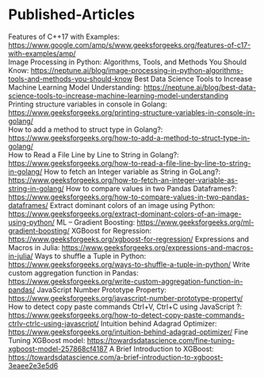 # Published-Articles
Features of C++17 with Examples: https://www.google.com/amp/s/www.geeksforgeeks.org/features-of-c17-with-examples/amp/ <br>
Image Processing in Python: Algorithms, Tools, and Methods You Should Know: https://neptune.ai/blog/image-processing-in-python-algorithms-tools-and-methods-you-should-know
Best Data Science Tools to Increase Machine Learning Model Understanding: https://neptune.ai/blog/best-data-science-tools-to-increase-machine-learning-model-understanding <br>
Printing structure variables in console in Golang: https://www.geeksforgeeks.org/printing-structure-variables-in-console-in-golang/ <br>
How to add a method to struct type in Golang?: https://www.geeksforgeeks.org/how-to-add-a-method-to-struct-type-in-golang/ <br>
How to Read a File Line by Line to String in Golang?: https://www.geeksforgeeks.org/how-to-read-a-file-line-by-line-to-string-in-golang/
How to fetch an Integer variable as String in GoLang?: https://www.geeksforgeeks.org/how-to-fetch-an-integer-variable-as-string-in-golang/
How to compare values in two Pandas Dataframes?: https://www.geeksforgeeks.org/how-to-compare-values-in-two-pandas-dataframes/
Extract dominant colors of an image using Python: https://www.geeksforgeeks.org/extract-dominant-colors-of-an-image-using-python/
ML – Gradient Boosting: https://www.geeksforgeeks.org/ml-gradient-boosting/
XGBoost for Regression: https://www.geeksforgeeks.org/xgboost-for-regression/
Expressions and Macros in Julia: https://www.geeksforgeeks.org/expressions-and-macros-in-julia/
Ways to shuffle a Tuple in Python: https://www.geeksforgeeks.org/ways-to-shuffle-a-tuple-in-python/
Write custom aggregation function in Pandas: https://www.geeksforgeeks.org/write-custom-aggregation-function-in-pandas/
JavaScript Number Prototype Property: https://www.geeksforgeeks.org/javascript-number-prototype-property/
How to detect copy paste commands Ctrl+V, Ctrl+C using JavaScript ?: https://www.geeksforgeeks.org/how-to-detect-copy-paste-commands-ctrlv-ctrlc-using-javascript/
Intuition behind Adagrad Optimizer: https://www.geeksforgeeks.org/intuition-behind-adagrad-optimizer/
Fine Tuning XGBoost model: https://towardsdatascience.com/fine-tuning-xgboost-model-257868cf4187
A Brief Introduction to XGBoost: https://towardsdatascience.com/a-brief-introduction-to-xgboost-3eaee2e3e5d6
